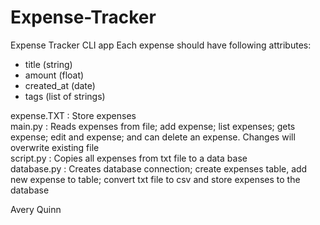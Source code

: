 # Expense-Tracker
Expense Tracker CLI app
Each expense should have following attributes:
* title (string)
* amount (float)
* created_at (date)
* tags (list of strings)

expense.TXT : Store expenses  
main.py : Reads expenses from file; add expense; list expenses;
gets expense; edit and expense; and can delete an expense. Changes 
will overwrite existing file  
script.py : Copies all expenses from txt file to a data base  
database.py : Creates database connection; create expenses table, 
add new expense to table; convert txt file to csv and store expenses 
to the database


Avery Quinn